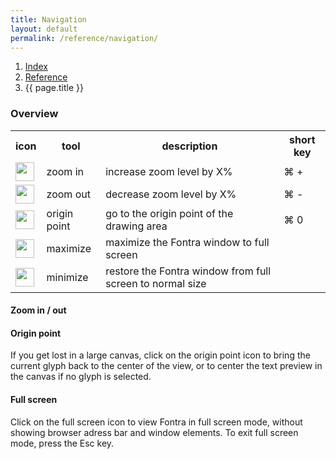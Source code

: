 ```yaml
---
title: Navigation
layout: default
permalink: /reference/navigation/
---
```


<nav aria-label="breadcrumb">
  <ol class="breadcrumb small">
    <li class="breadcrumb-item"><a href="{{ site.url }}">Index</a></li>
    <li class="breadcrumb-item"><a href="../../reference">Reference</a></li>
    <li class="breadcrumb-item active" aria-current="page">{{ page.title }}</li>
  </ol>
</nav>

### Overview

<table class="table table-hover mb-4">
<tr>
<th>icon</th>
<th>tool</th>
<th>description</th>
<th>short key</th>
</tr>
<tr>
<td><img height="30" src="{{ site.url }}/images/icons/plus.svg"></td>
<td>zoom in</td>
<td>increase zoom level by X%</td>
<td>⌘ +</td>
</tr>
<tr>
<td><img height="30" src="{{ site.url }}/images/icons/minus.svg"></td>
<td>zoom out</td>
<td>decrease zoom level by X%</td>
<td>⌘ -</td>
</tr>
<tr>
<td><img height="30" src="{{ site.url }}/images/icons/bullseye.svg"></td>
<td>origin point</td>
<td>go to the origin point of the drawing area</td>
<td>⌘ 0</td>
</tr>
<tr>
<td><img height="30" src="{{ site.url }}/images/icons/maximize.svg"></td>
<td>maximize</td>
<td>maximize the Fontra window to full screen</td>
<td></td>
</tr>
<tr>
<td><img height="30" src="{{ site.url }}/images/icons/minimize.svg"></td>
<td>minimize</td>
<td>restore the Fontra window from full screen to normal size</td>
<td></td>
</tr>

</table>

#### Zoom in / out


#### Origin point

If you get lost in a large canvas, click on the origin point icon to bring the current glyph back to the center of the view, or to center the text preview in the canvas if no glyph is selected.

#### Full screen

Click on the full screen icon to view Fontra in full screen mode, without showing browser adress bar and window elements. To exit full screen mode, press the Esc key.

